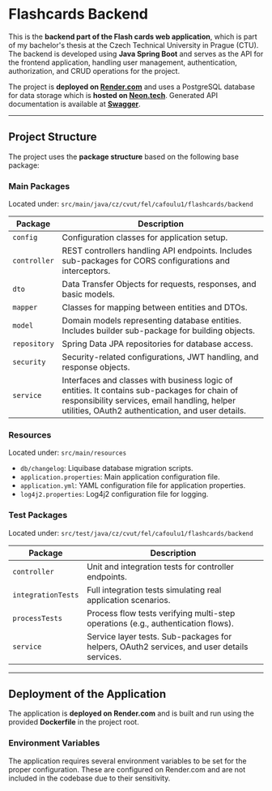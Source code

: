 # Flashcards Backend

This is the **backend part of the Flash cards web application**, which is part of my bachelor's thesis at the Czech Technical University in Prague (CTU). The backend is developed using **Java Spring Boot** and serves as the API for the frontend application, handling user management, authentication, authorization, and CRUD operations for the project.

The project is **deployed on [Render.com](https://render.com)** and uses a PostgreSQL database for data storage which is **hosted on [Neon.tech](https://neon.tech)**. Generated API documentation is available at **[Swagger](https://flashcards-backend-4nwg.onrender.com/swagger-ui/index.html)**.

---

## Project Structure

The project uses the **package structure** based on the following base package:


### Main Packages

Located under: `src/main/java/cz/cvut/fel/cafoulu1/flashcards/backend`

| Package      | Description                                                                                                                                                                                       |
|--------------|---------------------------------------------------------------------------------------------------------------------------------------------------------------------------------------------------|
| `config`     | Configuration classes for application setup.                                                                                                                                                      |
| `controller` | REST controllers handling API endpoints. Includes sub-packages for CORS configurations and interceptors.                                                                                          |
| `dto`        | Data Transfer Objects for requests, responses, and basic models.                                                                                                                                  |
| `mapper`     | Classes for mapping between entities and DTOs.                                                                                                                                                    |
| `model`      | Domain models representing database entities. Includes builder sub-package for building objects.                                                                                                  |
| `repository` | Spring Data JPA repositories for database access.                                                                                                                                                 |
| `security`   | Security-related configurations, JWT handling, and response objects.                                                                                                                              |
| `service`    | Interfaces and classes with business logic of entities. It contains sub-packages for chain of responsibility services, email handling, helper utilities, OAuth2 authentication, and user details. |

### Resources

Located under: `src/main/resources`

- `db/changelog`: Liquibase database migration scripts.
- `application.properties`: Main application configuration file.
- `application.yml`: YAML configuration file for application properties.
- `log4j2.properties`: Log4j2 configuration file for logging.

### Test Packages

Located under: `src/test/java/cz/cvut/fel/cafoulu1/flashcards/backend`

| Package            | Description                                                                                |
|--------------------|--------------------------------------------------------------------------------------------|
| `controller`       | Unit and integration tests for controller endpoints.                                       |
| `integrationTests` | Full integration tests simulating real application scenarios.                              |
| `processTests`     | Process flow tests verifying multi-step operations (e.g., authentication flows).           |
| `service`          | Service layer tests. Sub-packages for helpers, OAuth2 services, and user details services. |

---

## Deployment of the Application

The application is **deployed on Render.com** and is built and run using the provided **Dockerfile** in the project root.

### Environment Variables

The application requires several environment variables to be set for the proper configuration. These are configured on Render.com and are not included in the codebase due to their sensitivity.
